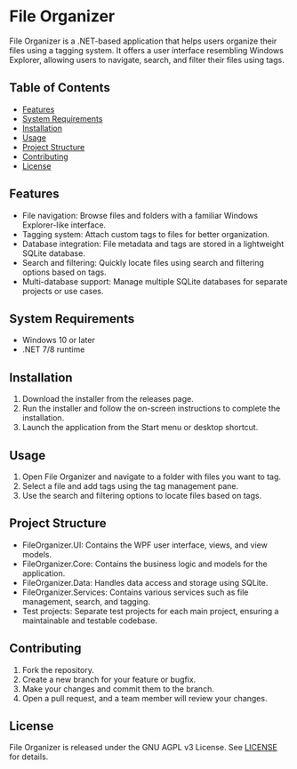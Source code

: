 # File Organizer

File Organizer is a .NET-based application that helps users organize their files using a tagging system. It offers a user interface resembling Windows Explorer, allowing users to navigate, search, and filter their files using tags.

## Table of Contents

- [Features](#features)
- [System Requirements](#system-requirements)
- [Installation](#installation)
- [Usage](#usage)
- [Project Structure](#project-structure)
- [Contributing](#contributing)
- [License](#license)

## Features

- File navigation: Browse files and folders with a familiar Windows Explorer-like interface.
- Tagging system: Attach custom tags to files for better organization.
- Database integration: File metadata and tags are stored in a lightweight SQLite database.
- Search and filtering: Quickly locate files using search and filtering options based on tags.
- Multi-database support: Manage multiple SQLite databases for separate projects or use cases.

## System Requirements

- Windows 10 or later
- .NET 7/8 runtime

## Installation

1. Download the installer from the releases page.
2. Run the installer and follow the on-screen instructions to complete the installation.
3. Launch the application from the Start menu or desktop shortcut.

## Usage

1. Open File Organizer and navigate to a folder with files you want to tag.
2. Select a file and add tags using the tag management pane.
3. Use the search and filtering options to locate files based on tags.

## Project Structure

- FileOrganizer.UI: Contains the WPF user interface, views, and view models.
- FileOrganizer.Core: Contains the business logic and models for the application.
- FileOrganizer.Data: Handles data access and storage using SQLite.
- FileOrganizer.Services: Contains various services such as file management, search, and tagging.
- Test projects: Separate test projects for each main project, ensuring a maintainable and testable codebase.

## Contributing

1. Fork the repository.
2. Create a new branch for your feature or bugfix.
3. Make your changes and commit them to the branch.
4. Open a pull request, and a team member will review your changes.

## License

File Organizer is released under the GNU AGPL v3 License. See [LICENSE](LICENSE.txt) for details.
